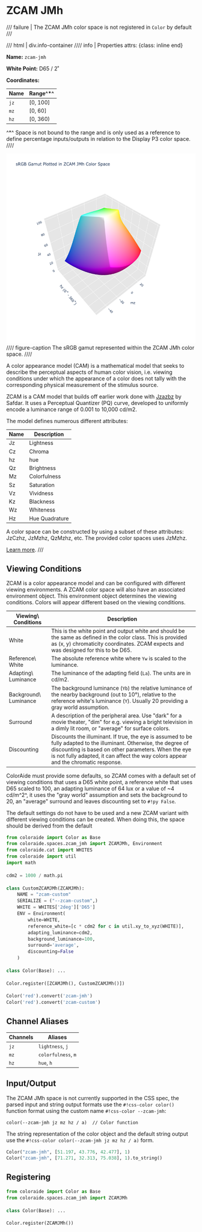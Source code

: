 # ZCAM JMh

/// failure | The ZCAM JMh color space is not registered in `Color` by default
///

/// html | div.info-container
//// info | Properties
    attrs: {class: inline end}

**Name:** `zcam-jmh`

**White Point:** D65 / 2˚

**Coordinates:**

Name | Range^\*^
---- | -----
`jz`  | [0, 100]
`mz`  | [0, 60]
`hz`  | [0, 360)

^\*^ Space is not bound to the range and is only used as a reference to define percentage inputs/outputs in
relation to the Display P3 color space.
////

![ZCAM JMh](../images/zcam-jmh-3d.png)
//// figure-caption
The sRGB gamut represented within the ZCAM JMh color space.
////

A color appearance model (CAM) is a mathematical model that seeks to describe the perceptual aspects of human color
vision, i.e. viewing conditions under which the appearance of a color does not tally with the corresponding physical
measurement of the stimulus source.

ZCAM is a CAM model that builds off earlier work done with [Jzazbz](./jzazbz.md) by Safdar. It uses a Perceptual
Quantizer (PQ) curve, developed to uniformly encode a luminance range of 0.001 to 10,000 cd/m2.

The model defines numerous different attributes:

Name | Description
---- | -----------
Jz   | Lightness
Cz   | Chroma
hz   | hue
Qz   | Brightness
Mz   | Colorfulness
Sz   | Saturation
Vz   | Vividness
Kz   | Blackness
Wz   | Whiteness
Hz   | Hue Quadrature

A color space can be constructed by using a subset of these attributes: JzCzhz, JzMzhz, QzMzhz, etc. The provided color
spaces uses JzMzhz.

[Learn more](https://opg.optica.org/oe/fulltext.cfm?uri=oe-29-4-6036&id=447640).
///

## Viewing Conditions

ZCAM is a color appearance model and can be configured with different viewing environments. A ZCAM color space will
also have an associated environment object. This environment object determines the viewing conditions. Colors will
appear different based on the viewing conditions.

Viewing\ Conditions    | Description
---------------------- | -----------
White                  | This is the white point and output white and should be the same as defined in the color class. This is provided as (x, y) chromaticity coordinates. ZCAM expects and was designed for this to be D65.
Reference\ White       | The absolute reference white where `Yw` is scaled to the luminance.
Adapting\ Luminance    | The luminance of the adapting field (`La`). The units are in cd/m2.
Background\ Luminance  | The background luminance (`Yb`) the relative luminance of the nearby background (out to 10°), relative to the reference white's luminance (`Y`). Usually 20 providing a gray world assumption.
Surround               | A description of the peripheral area. Use "dark" for a movie theater, "dim" for e.g. viewing a bright television in a dimly lit room, or "average" for surface colors.
Discounting            | Discounts the illuminant. If true, the eye is assumed to be fully adapted to the illuminant. Otherwise, the degree of discounting is based on other parameters. When the eye is not fully adapted, it can affect the way colors appear and the chromatic response.

ColorAide must provide some defaults, so ZCAM comes with a default set of viewing conditions that uses a D65 white
point, a reference white that uses D65 scaled to 100, an adapting luminance of 64 lux or a value of ~4 cd/m^2^, it uses
the "gray world" assumption and sets the background to 20, an "average" surround and leaves discounting set to
`#!py False`.

The default settings do not have to be used and a new ZCAM variant with different viewing conditions can be created.
When doing this, the space should be derived from the default

```py play
from coloraide import Color as Base
from coloraide.spaces.zcam_jmh import ZCAMJMh, Environment
from coloraide.cat import WHITES
from coloraide import util
import math

cdm2 = 1000 / math.pi

class CustomZCAMJMh(ZCAMJMh):
    NAME = "zcam-custom"
    SERIALIZE = ("--zcam-custom",)
    WHITE = WHITES['2deg']['D65']
    ENV = Environment(
        white=WHITE,
        reference_white=[c * cdm2 for c in util.xy_to_xyz(WHITE)],
        adapting_luminance=cdm2,
        background_luminance=100,
        surround='average',
        discounting=False
    )

class Color(Base): ...

Color.register([ZCAMJMh(), CustomZCAMJMh()])

Color('red').convert('zcam-jmh')
Color('red').convert('zcam-custom')
```

## Channel Aliases

Channels | Aliases
-------- | -------
`jz`      | `lightness`, `j`
`mz`      | `colorfulness`, `m`
`hz`      | `hue`, `h`

## Input/Output

The ZCAM JMh space is not currently supported in the CSS spec, the parsed input and string output formats use
the `#!css-color color()` function format using the custom name `#!css-color --zcam-jmh`:

```css-color
color(--zcam-jmh jz mz hz / a)  // Color function
```

The string representation of the color object and the default string output use the
`#!css-color color(--zcam-jmh jz mz hz / a)` form.

```py play
Color("zcam-jmh", [51.197, 43.776, 42.477], 1)
Color("zcam-jmh", [71.271, 32.313, 75.038], 1).to_string()
```

## Registering

```py
from coloraide import Color as Base
from coloraide.spaces.zcam_jmh import ZCAMJMh

class Color(Base): ...

Color.register(ZCAMJMh())
```

